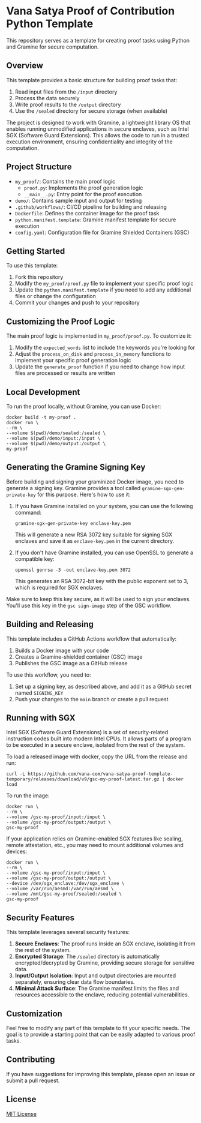 # Vana Satya Proof of Contribution Python Template

This repository serves as a template for creating proof tasks using Python and Gramine for secure computation.

## Overview

This template provides a basic structure for building proof tasks that:

1. Read input files from the `/input` directory
2. Process the data securely
3. Write proof results to the `/output` directory
4. Use the `/sealed` directory for secure storage (when available)

The project is designed to work with Gramine, a lightweight library OS that enables running unmodified applications in secure enclaves, such as Intel SGX (Software Guard Extensions). This allows the code to run in a trusted execution environment, ensuring confidentiality and integrity of the computation.

## Project Structure

- `my_proof/`: Contains the main proof logic
  - `proof.py`: Implements the proof generation logic
  - `__main__.py`: Entry point for the proof execution
- `demo/`: Contains sample input and output for testing
- `.github/workflows/`: CI/CD pipeline for building and releasing
- `Dockerfile`: Defines the container image for the proof task
- `python.manifest.template`: Gramine manifest template for secure execution
- `config.yaml`: Configuration file for Gramine Shielded Containers (GSC)

## Getting Started

To use this template:

1. Fork this repository
2. Modify the `my_proof/proof.py` file to implement your specific proof logic
3. Update the `python.manifest.template` if you need to add any additional files or change the configuration
4. Commit your changes and push to your repository

## Customizing the Proof Logic

The main proof logic is implemented in `my_proof/proof.py`. To customize it:

1. Modify the `expected_words` list to include the keywords you're looking for
2. Adjust the `process_on_disk` and `process_in_memory` functions to implement your specific proof generation logic
3. Update the `generate_proof` function if you need to change how input files are processed or results are written

## Local Development

To run the proof locally, without Gramine, you can use Docker:

```
docker build -t my-proof .
docker run \
--rm \
--volume $(pwd)/demo/sealed:/sealed \
--volume $(pwd)/demo/input:/input \
--volume $(pwd)/demo/output:/output \
my-proof
```

## Generating the Gramine Signing Key

Before building and signing your graminized Docker image, you need to generate a signing key. Gramine provides a tool called `gramine-sgx-gen-private-key` for this purpose. Here's how to use it:

1. If you have Gramine installed on your system, you can use the following command:

   ```
   gramine-sgx-gen-private-key enclave-key.pem
   ```

   This will generate a new RSA 3072 key suitable for signing SGX enclaves and save it as `enclave-key.pem` in the current directory.

2. If you don't have Gramine installed, you can use OpenSSL to generate a compatible key:

   ```
   openssl genrsa -3 -out enclave-key.pem 3072
   ```

   This generates an RSA 3072-bit key with the public exponent set to 3, which is required for SGX enclaves.

Make sure to keep this key secure, as it will be used to sign your enclaves. You'll use this key in the `gsc sign-image` step of the GSC workflow.

## Building and Releasing

This template includes a GitHub Actions workflow that automatically:

1. Builds a Docker image with your code
2. Creates a Gramine-shielded container (GSC) image
3. Publishes the GSC image as a GitHub release

To use this workflow, you need to:

1. Set up a signing key, as described above, and add it as a GitHub secret named `SIGNING_KEY`
2. Push your changes to the `main` branch or create a pull request

## Running with SGX

Intel SGX (Software Guard Extensions) is a set of security-related instruction codes built into modern Intel CPUs. It allows parts of a program to be executed in a secure enclave, isolated from the rest of the system.

To load a released image with docker, copy the URL from the release and run:

```
curl -L https://github.com/vana-com/vana-satya-proof-template-temporary/releases/download/v9/gsc-my-proof-latest.tar.gz | docker load
```

To run the image:

```
docker run \
--rm \
--volume /gsc-my-proof/input:/input \
--volume /gsc-my-proof/output:/output \
gsc-my-proof
```

If your application relies on Gramine-enabled SGX features like sealing, remote attestation, etc., you may need to mount additional volumes and devices:

```
docker run \
--rm \
--volume /gsc-my-proof/input:/input \
--volume /gsc-my-proof/output:/output \
--device /dev/sgx_enclave:/dev/sgx_enclave \
--volume /var/run/aesmd:/var/run/aesmd \
--volume /mnt/gsc-my-proof/sealed:/sealed \
gsc-my-proof
```

## Security Features

This template leverages several security features:

1. **Secure Enclaves**: The proof runs inside an SGX enclave, isolating it from the rest of the system.
2. **Encrypted Storage**: The `/sealed` directory is automatically encrypted/decrypted by Gramine, providing secure storage for sensitive data.
3. **Input/Output Isolation**: Input and output directories are mounted separately, ensuring clear data flow boundaries.
4. **Minimal Attack Surface**: The Gramine manifest limits the files and resources accessible to the enclave, reducing potential vulnerabilities.

## Customization

Feel free to modify any part of this template to fit your specific needs. The goal is to provide a starting point that can be easily adapted to various proof tasks.

## Contributing

If you have suggestions for improving this template, please open an issue or submit a pull request.

## License

[MIT License](LICENSE)